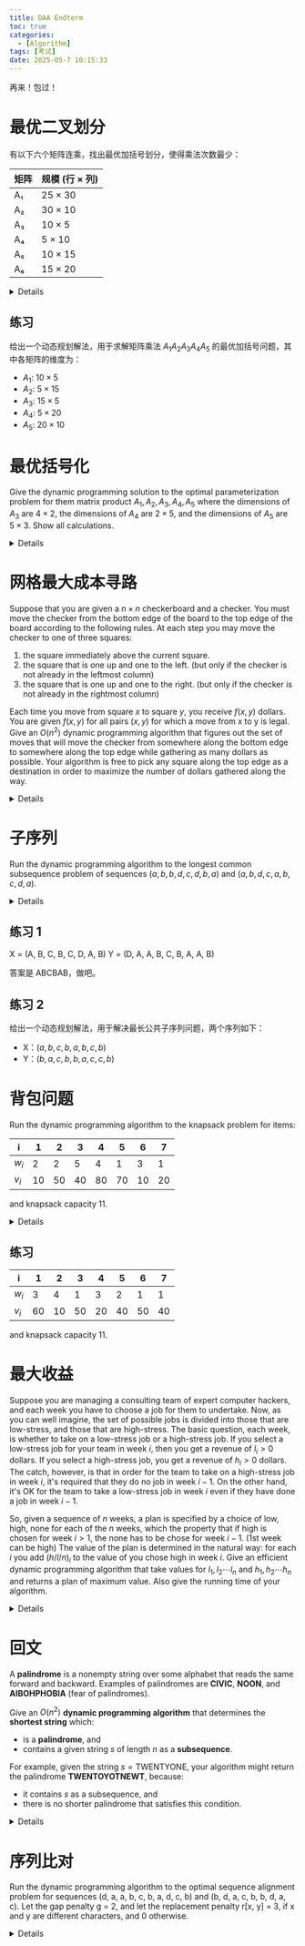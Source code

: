 ```yaml
---
title: DAA Endterm
toc: true
categories:
  - [Algorithm]
tags: [考试]
date: 2025-05-7 10:15:33
---
```


再来！包过！

<!-- more -->

# 最优二叉划分

有以下六个矩阵连乘，找出最优加括号划分，使得乘法次数最少：

| 矩阵 | 规模 (行 × 列) |
| ---- | -------------- |
| A₁   | 25 × 30        |
| A₂   | 30 × 10        |
| A₃   | 10 × 5         |
| A₄   | 5 × 10         |
| A₅   | 10 × 15        |
| A₆   | 15 × 20        |

<details>

首先我们列出维度数组，行在前、列在后；共 n+1 个数：

$$
p_i = (25, 30, 10, 5, 10, 15, 20)
$$

然后我们需要两个动态规划表：

| 记号     | 含义                                                       |
| -------- | ---------------------------------------------------------- |
| $m[i,j]$ | 计算子链 $A_i A_{i+1}\dots A_j$ **最少**需要的乘法次数     |
| $s[i,j]$ | 使得 $m[i,j]$ 取到最小值时 **最后一次相乘** 的分割位置 $k$ |

看不懂没关系，让我们继续分析。表格都是 矩阵数量(6x6) 的正方形上三角矩阵。

| $m[i,j]$ | 1   | 2   | 3   | 4   | 5   | 6   |
| -------- | --- | --- | --- | --- | --- | --- |
| 1        | 0   |     |     |     |     |     |
| 2        | -   | 0   |     |     |     |     |
| 3        | -   | -   | 0   |     |     |     |
| 4        | -   | -   | -   | 0   |     |     |
| 5        | -   | -   | -   | -   | 0   |     |
| 6        | -   | -   | -   | -   | -   | 0   |

我们先填主对角线，一个矩阵不乘自己，所以代价为 0。

然后我们从长度为 2 的子链开始填表格。对于每对相邻矩阵 $A_i A_{i+1}$，只可能有一种括号化：

$$
m[i, i+1] = p_{i-1} \times p_i \times p_{i+1}
$$

| $m[i, i+1]$ | 算式                     | 值   |
| ----------- | ------------------------ | ---- |
| 1, 2        | $25 \times 30 \times 10$ | 7500 |
| 2, 3        | $30 \times 10 \times 5$  | 1500 |
| 3, 4        | $10 \times 5 \times 10$  | 500  |
| 4, 5        | $5 \times 10 \times 15$  | 750  |
| 5, 6        | $10 \times 15 \times 20$ | 3000 |

| $m[i,j]$ | 1   | 2    | 3    | 4   | 5   | 6    |
| -------- | --- | ---- | ---- | --- | --- | ---- |
| 1        | 0   | 7500 |      |     |     |      |
| 2        | -   | 0    | 1500 |     |     |      |
| 3        | -   | -    | 0    | 500 |     |      |
| 4        | -   | -    | -    | 0   | 750 |      |
| 5        | -   | -    | -    | -   | 0   | 3000 |
| 6        | -   | -    | -    | -   | -   | 0    |

同时填上 $s[i, i+1] = i$，因为只有一个分割点。

| $s[i,j]$ | 1   | 2   | 3   | 4   | 5   | 6   |
| -------- | --- | --- | --- | --- | --- | --- |
| 1        | -   | 1   |     |     |     |     |
| 2        | -   | -   | 2   |     |     |     |
| 3        | -   | -   | -   | 3   |     |     |
| 4        | -   | -   | -   | -   | 4   |     |
| 5        | -   | -   | -   | -   | -   | 5   |
| 6        | -   | -   | -   | -   | -   | -   |

我们要继续计算更长的子链，我们要 先定长度 l，再定左端 i，枚举断点 k：

$$
m[i, j] = \min(左 + 右 + 跨越点) = \min_{i \leq k < j} (m[i, k] + m[k+1, j] + p_{i-1} \times p_k \times p_j)
$$

找到最小的 k 后，填入 $s[i,j]$，以 l = 3 为例：

| 区间 | 断点 | 算式                                                                   | 最小值 | s[i,j] |
| ---- | ---- | ---------------------------------------------------------------------- | ------ | ------ |
| 1, 3 | 1, 2 | 1. 0 + 1500 + 25 × 30 × 5 = 5250 <br> 2. 7500 + 0 + 25 × 10 × 5 = 8750 | 5250   | 1      |
| 2, 4 | 2, 3 | 1. 0 + 500 + 30 × 10 × 10 = 3500 <br> 2. 1500 + 0 + 30 × 5 × 10 = 3000 | 3000   | 3      |
| 3, 5 | 3, 4 | 1. 0 + 750 + 10 × 5 × 15 = 1500 <br> 2. 500 + 0 + 10 × 10 × 15 = 2000  | 1500   | 3      |
| 4, 6 | 4, 5 | 1. 0 + 3000 + 5 × 10 × 20 = 4000 <br> 2. 750 + 0 + 5 × 15 × 20 = 2250  | 2250   | 5      |

剩下的也是如此，直到填满整个表格。比如 $m[1, 4]$：

| 分割点 $k$ | 公式                          | 具体代入                | 结果   |
| ---------- | ----------------------------- | ----------------------- | ------ |
| 1          | $m[1,1] + m[2,4] + p_0p_1p_4$ | $0 + 3000 + 25·30·10$   | 10 500 |
| 2          | $m[1,2] + m[3,4] + p_0p_2p_4$ | $7500 + 500 + 25·10·10$ | 10 500 |
| 3          | $m[1,3] + m[4,4] + p_0p_3p_4$ | $5250 + 0 + 25·5·10$    | 6 500  |

最终我们得到

| $m[i,j]$ | 1   | 2    | 3    | 4    | 5    | 6     |
| -------- | --- | ---- | ---- | ---- | ---- | ----- |
| 1        | 0   | 7500 | 5250 | 6500 | 7875 | 10000 |
| 2        | -   | 0    | 1500 | 3000 | 4500 | 6750  |
| 3        | -   | -    | 0    | 500  | 1500 | 3250  |
| 4        | -   | -    | -    | 0    | 750  | 2250  |
| 5        | -   | -    | -    | -    | 0    | 3000  |
| 6        | -   | -    | -    | -    | -    | 0     |

| $s[i,j]$ | 1   | 2   | 3     | 4   | 5   | 6     |
| -------- | --- | --- | ----- | --- | --- | ----- |
| 1        | -   | 1   | **1** | 3   | 3   | **3** |
| 2        | -   | -   | 2     | 3   | 3   | 3     |
| 3        | -   | -   | -     | 3   | 3   | 3     |
| 4        | -   | -   | -     | -   | 4   | **5** |
| 5        | -   | -   | -     | -   | -   | 5     |
| 6        | -   | -   | -     | -   | -   | -     |

然后从 s 表反推括号化：

1. $s[1,6] = 3$，所以 $(A_1 A_2 A_3) (A_4 A_5 A_6)$
2. $s[1,3] = 1$，所以 $(A_1) (A_2 A_3)$
3. $s[4,6] = 5$，所以 $(A_4 A_5) (A_6)$

最后得到 $(A_1 (A_2 A_3)) ((A_4 A_5) A_6)$

这题本质是区间 DP，通过记录最优分割点来还原整体解

</details>

## 练习

给出一个动态规划解法，用于求解矩阵乘法 $A_1 A_2 A_3 A_4 A_5$ 的最优加括号问题，其中各矩阵的维度为：

- $A_1$: $10 \times 5$
- $A_2$: $5 \times 15$
- $A_3$: $15 \times 5$
- $A_4$: $5 \times 20$
- $A_5$: $20 \times 10$

# 最优括号化

Give the dynamic programming solution to the optimal parameterization problem for them matrix product $A_1, A_2, A_3, A_4, A_5$ where the dimensions of $A_3$ are $4 \times 2$, the dimensions of $A_4$ are $2 \times 5$, and the dimensions of $A_5$ are $5 \times 3$. Show all calculations.

<details>

本题没有给出完整的矩阵维度，要让矩阵能够相乘，我们假设 A₁ 和 A₂ 的维度分别为 $a \times b$ 和 $b \times 4$，则

$$
p_i = (a, b, 4, 2, 5, 3)
$$

我们有二区间：

| m    | value                       |
| ---- | --------------------------- |
| i,i  | 0                           |
| 1, 2 | $a \times b \times 4 = ab4$ |
| 2, 3 | $b \times 4 \times 2 = b8$  |
| 3, 4 | $4 \times 2 \times 5 = 40$  |
| 4, 5 | $2 \times 5 \times 3 = 30$  |

三区间：

| m    | k     | value                                |
| ---- | ----- | ------------------------------------ |
| 1, 3 | 1     | $0 + b8 + ab2 = ab2 + 8b$            |
|      | 2     | $ab4 + 0 + 4b2 = ab4 + 8b$           |
| 2, 4 | 2     | $0 + 40 + 4b5 = 40 + 4b5$            |
|      | **3** | $b8 + 0 + 2b5 = 18b$                 |
| 3, 5 | **3** | $0 + 30 + 4 \times 2 \times 3 = 54$  |
|      | 4     | $40 + 0 + 4 \times 5 \times 3 = 100$ |

四区间：

| m    | k                 | value                             |
| ---- | ----------------- | --------------------------------- |
| 1, 4 | 1                 | $0 + 18b + ab5 = ab5 + 18b$       |
|      | 2                 | $ab4 + 40 + 4a5 = ab4 + 20a + 40$ |
|      | 3 if $k_{prev}=1$ | $ab2 + 8b + 2a5$                  |
|      | 3 if $k_{prev}=2$ | $ab4 + 8b + 2a5$                  |
| 2, 5 | 2                 | $0 + 54 + 4b3 = 54 + 12b$         |
|      | 3                 | $b8 + 30 + 2b3 = 14b + 30$        |
|      | 4                 | $18b + 0 + 5b3 = 33b              |

五区间：

| m    | k   | value                |
| ---- | --- | -------------------- |
| 1, 5 | 1   | $m[2, 5] + ab3$      |
|      | 2   | $ab4 + 54 + 4a3$     |
|      | 3   | $m[1, 3] + 30 + 2a3$ |
|      | 4   | $m[1, 4] + 5a3$      |

复习公式：

区间 $(1,5)$ 长度 = 5、分割点 $k=2$ 时的动态规划公式：最后一次把矩阵链

$$
A_1A_2\;\Bigl|\;A_3A_4A_5
$$

断在 $k=2$（即 $A_2$ 与 $A_3$ 之间）。

<div>
$$
m[1,5]_2
      = \underbrace{m[1,2]}_{\text{左子链}}
      + \underbrace{m[3,5]}_{\text{右子链}}
      + \underbrace{p_{0},p_{2},p_{5}}_{\text{“外壳”一次乘}}
$$
</div>

</details>

# 网格最大成本寻路

Suppose that you are given a $n \times n$ checkerboard and a checker. You must move the checker from the bottom edge of the board to the top edge of the board according to the following rules. At each step you may move the checker to one of three squares:

1. the square immediately above the current square.
2. the square that is one up and one to the left. (but only if the checker is not already in the leftmost column)
3. the square that is one up and one to the right. (but only if the checker is not already in the rightmost column)

Each time you move from square $x$ to square $y$, you receive $f(x, y)$ dollars. You are given $f(x, y)$ for all pairs $(x, y)$ for which a move from x to y is legal. Give an $O(n^2)$ dynamic programming algorithm that figures out the set of moves that will move the checker from somewhere along the bottom edge to somewhere along the top edge while gathering as many dollars as possible. Your algorithm is free to pick any square along the top edge as a destination in order to maximize the number of dollars gathered along the way.

<details>

带权格子路径题，允许往正上，左上，右上三个方向走，每个格子都有一个价值，目标是从底到顶最大化价值。
这一类题其实挺简单的，本质上是遍历然后比较。

1. 画一个 n x n 的表格，最下面一行是 0 行
2. 0 行的每个格子都初始化为 0
3. 由下到上逐行遍历：
   1. 找出当前格子可能的来向
   2. 计算每个来向的价值
   3. 记录最大值的来向
4. 填到顶行后找最大值
5. 从最大值反向推导路径

</details>

# 子序列

Run the dynamic programming algorithm to the longest common subsequence problem of sequences $(a, b, b, d, c, d, b, a)$ and $(a, b, d, c, a, b, c, d, a)$.

<details>

最长公共子序列问题，LCS 是衡量序列相似度的指标，允许跳过元素，但不能打乱顺序。

有序列

$$
X = (a, b, b, d, c, d, b, a)
$$

长度为 8

$$
Y = (a, b, d, c, a, b, c, d, a)
$$

长度为 9

递推公式：

设 $c[i][j]$ 为 $X[..i]$ 和 $Y[..j]$ 的最长公共子序列长度

- 如果 $X[i] = Y[j]$，那么 $c[i][j] = c[i-1][j-1] + 1$
- 如果 $X[i] \neq Y[j]$，那么 $c[i][j] = \max(c[i-1][j], c[i][j-1])$

不理解很正常，我们一步步拆解，先从短的来：

先画一个空表格，横轴 Y，纵轴 X，第一行和第一列都初始化为 0：

| x\y |     | a   | b   | d   | ... |
| --- | --- | --- | --- | --- | --- |
|     | 0   | 0   | 0   | 0   | ... |
| a   | 0   |     |     |     |     |
| b   | 0   |     |     |     |     |
| ... | ... |     |     |     |     |

要记住，每个格子只依赖左、上、左上。逐列来看

| j   | Yⱼ  | 比较 X₁ Yⱼ | 用到的旧值                           | $C[1][j]$    | 来源 |
| --- | --- | ---------- | ------------------------------------ | ------------ | ---- |
| 1   | a   | 相同       | $C[0][0] = 0$                        | $0 + 1 = 1$  | ↖︎   |
| 2   | b   | 不同       | 上：$C[0][2]=0$ <br> 左：$C[1][1]=1$ | $max(0,1)=1$ | ←    |
| 3   | d   | 不同       | 上：$C[0][3]=0$ <br> 左：$C[1][2]=1$ | 1            | ←    |

得到

| x\y |     | a   | b   | d   |
| --- | --- | --- | --- | --- |
|     | 0   | 0   | 0   | 0   |
| a   | 0   | 1   | 1   | 1   |
| b   | 0   |     |     |     |

第 1 行就是把首次出现的 1 向右复制。让我们继续：

| j   | Yⱼ  | 比较 X₂ Yⱼ | 用到的旧值                           | $C[2][j]$    | 来源 |
| --- | --- | ---------- | ------------------------------------ | ------------ | ---- |
| 1   | a   | 不同       | 上：$C[1][1]=1$ <br> 左：$C[2][0]=0$ | $max(1,0)=1$ | ↑    |
| 2   | b   | 相同       | $C[1][1]=1$                          | $1 + 1 = 2$  | ↖︎   |
| 3   | d   | 不同       | 上：$C[1][3]=1$ <br> 左：$C[2][2]=2$ | $max(1,2)=2$ | ←    |

得到

| x\y |     | a   | b   | d   |
| --- | --- | --- | --- | --- |
|     | 0   | 0   | 0   | 0   |
| a   | 0   | 1   | 1   | 1   |
| b   | 0   | 1   | 2   | 2   |

让我们简单的总结一下规律：

- 如果 XY 相同，左上角的值 + 1
- 如果 XY 不同，取上、左的最大值

很简单吧，最终我们得到

|     |     | a       | b       | d   | c   | a       | b       | c       | d       | a       |
| --- | --- | ------- | ------- | --- | --- | ------- | ------- | ------- | ------- | ------- |
|     | 0   | 0       | 0       | 0   | 0   | 0       | 0       | 0       | 0       | 0       |
| a   | 0   | **1 ↖** | 1 ←     | 1 ← | 1 ← | 1 ↖     | 1 ←     | 1 ←     | 1 ←     | 1 ↖     |
| b   | 0   | 1 ↑     | **2 ↖** | 2 ← | 2 ← | **2** ← | 2 ↖     | 2 ←     | 2 ←     | 2 ←     |
| b   | 0   | 1 ↑     | 2 ↖     | 2 ↑ | 2 ↑ | 2 ↑     | **3 ↖** | 3 ←     | 3 ←     | 3 ←     |
| d   | 0   | 1 ↑     | 2 ↑     | 3 ↖ | 3 ← | 3 ←     | **3** ↑ | 3 ↑     | 4 ↖     | 4 ←     |
| c   | 0   | 1 ↑     | 2 ↑     | 3 ↑ | 4 ↖ | 4 ←     | 4 ←     | **4 ↖** | 4 ↑     | 4 ↑     |
| d   | 0   | 1 ↑     | 2 ↑     | 3 ↖ | 4 ↑ | 4 ↑     | 4 ↑     | 4 ↑     | **5 ↖** | 5 ←     |
| b   | 0   | 1 ↑     | 2 ↖     | 3 ↑ | 4 ↑ | 4 ↑     | 5 ↖     | 5 ←     | **5** ↑ | 5 ↑     |
| a   | 0   | 1 ↖     | 2 ↑     | 3 ↑ | 4 ↑ | 5 ↖     | 5 ↑     | 5 ↑     | 5 ↑     | **6 ↖** |

沿着 ↖ 箭头一直往上回溯，不记录 ← 和 ↑，只记录 ↖，然后翻转，我们就能得到最长公共子序列了。

$$
LCS = (a, b, b, c, d, a)
$$

</details>

## 练习 1

X = (A, B, C, B, C, D, A, B)
Y = (D, A, A, B, C, B, A, A, B)

答案是 ABCBAB，做吧。

## 练习 2

给出一个动态规划解法，用于解决最长公共子序列问题，两个序列如下：

- X：$(a, b, c, b, a, b, c, b)$
- Y：$(b, a, c, b, b, a, c, c, b)$

# 背包问题

Run the dynamic programming algorithm to the knapsack problem for items:

| i     | 1   | 2   | 3   | 4   | 5   | 6   | 7   |
| ----- | --- | --- | --- | --- | --- | --- | --- |
| $w_i$ | 2   | 2   | 5   | 4   | 1   | 3   | 1   |
| $v_i$ | 10  | 50  | 40  | 80  | 70  | 10  | 20  |

and knapsack capacity 11.

<details>

0/1 背包问题，7 个物品不能分割，在不超过容量的情况下使价值最大化。

这一类问题都需要画 $dp[i][w]$ 表，考虑前 i 个物品，在容量为 w 时，获得的最大价值，我们的目标是 $dp[7][11]$。行是物品，列是容量，0 表示不选物品。

| i\w | 0   | 1   | 2   | 3   | 4   | ... | 11  |
| --- | --- | --- | --- | --- | --- | --- | --- |
| 0   | 0   | 0   | 0   | 0   | 0   | ... | 0   |
| 1   |     |     |     |     |     |     |     |
| 2   |     |     |     |     |     |     |     |
| ... |     |     |     |     |     |     |     |
| 7   |     |     |     |     |     |     |     |

对于第一个物品，重量 2，价值 10。w = 0 / 1 时背包装不下，而 w >= 2 时可以放下，价值为 10。

| i\w | 0   | 1   | 2   | 3   | 4   | ... | 11  |
| --- | --- | --- | --- | --- | --- | --- | --- |
| 1   | 0   | 0   | 10  | 10  | 10  | ... | 10  |

对于第二个物品，重量 2，价值 50。w = 0 / 1 时背包装不下，而 w >= 2 时可以放下，价值为 50。
第二个物品比前一个贵，所以选择第二个物品，否则就放第一个物品。

| i\w | 0   | 1   | 2   | 3   | 4   | ... | 11  |
| --- | --- | --- | --- | --- | --- | --- | --- |
| 2   | 0   | 0   | 50  | 50  | 60  | ... | 60  |

那为什么在 4 列的时候不是 50 呢？因为在 3 的时候我们只能放 2，但是到 4 我们就可以放 1 和 2 了，所以 50 + 10 = 60，我们现在还不能放 2 以后的物品，如 5 或 7。

3 行的时候也是，前面看到放了 1，2，但是在 7 列的时候，我们可以将 1 换成 3，就是 90 了。继续往右，我们又可以把 1 放回去得到 100。

一直填到第七行第十一列，就是最大价值了。

| i\w | 0   | 1   | 2   | 3   | 4   | 5   | 6   | 7   | 8   | 9   | 10  | 11  |
| --- | --- | --- | --- | --- | --- | --- | --- | --- | --- | --- | --- | --- |
| 0   | 0   | 0   | 0   | 0   | 0   | 0   | 0   | 0   | 0   | 0   | 0   | 0   |
| 1   | 0   | 0   | 10  | 10  | 10  | 10  | 10  | 10  | 10  | 10  | 10  | 10  |
| 2   | 0   | 0   | 50  | 50  | 60  | 60  | 60  | 60  | 60  | 60  | 60  | 60  |
| 3   | 0   | 0   | 50  | 50  | 60  | 60  | 60  | 90  | 90  | 100 | 100 | 100 |
| 4   | 0   | 0   | 50  | 50  | 80  | 80  | 130 | 130 | 140 | 140 | 140 | 170 |
| 5   | 0   | 70  | 70  | 120 | 120 | 150 | 150 | 200 | 200 | 210 | 210 | 210 |
| 6   | 0   | 70  | 70  | 120 | 120 | 150 | 150 | 200 | 200 | 210 | 210 | 210 |
| 7   | 0   | 70  | 90  | 120 | 140 | 150 | 170 | 200 | 220 | 220 | 230 | 230 |

$dp[7][11] = 230$ 是最终结果。如果要回溯，则看 $dp[7][11]$ 和 $dp[6][11]$ 是否相同，如果不同，则说明第七个物品被选中。被选中后向左上看，没有被选中则向上。所以继续往上看 $dp[6][10]$ 与 $dp[5][10]$，与子序列题目类似。

它的时间/空间复杂度是 O(nW)，其中 n 是物品数量，W 是背包容量。

</details>

## 练习

| i     | 1   | 2   | 3   | 4   | 5   | 6   | 7   |
| ----- | --- | --- | --- | --- | --- | --- | --- |
| $w_i$ | 3   | 4   | 1   | 3   | 2   | 1   | 1   |
| $v_i$ | 60  | 10  | 50  | 20  | 40  | 50  | 40  |

and knapsack capacity 11.

# 最大收益

Suppose you are managing a consulting team of expert computer hackers, and each week you have to choose a job for them to undertake. Now, as you can well imagine, the set of possible jobs is divided into those that are low-stress, and those that are high-stress. The basic question, each week, is whether to take on a low-stress job or a high-stress job. If you select a low-stress job for your team in week $i$, then you get a revenue of $l_i > 0$ dollars. If you select a high-stress job, you get a revenue of $h_i > 0$ dollars. The catch, however, is that in order for the team to take on a high-stress job in week $i$, it's required that they do no job in week $i - 1$. On the other hand, it's OK for the team to take a low-stress job in week $i$ even if they have done a job in week $i - 1$.

So, given a sequence of $n$ weeks, a plan is specified by a choice of low, high, none for each of the $n$ weeks, which the property that if high is chosen for week $i > 1$, the none has to be chose for week $i - 1$. (1st week can be high) The value of the plan is determined in the natural way: for each $i$ you add $(h/l/n)_i$ to the value of you chose high in week $i$. Give an efficient dynamic programming algorithm that take values for $l_1, l_2 \cdots l_n$ and $h_1, h_2 \cdots h_n$ and returns a plan of maximum value. Also give the running time of your algorithm.

<details>

低压工作可以连续做，做高压工作前必须休息。

还是一样列出 $dp[i]$ 表，表示到第 i 周的最大收益。我们有三种选择：

1. 选择低压力工作，收益 $l_i$，那么 $dp[i] = dp[i-1] + l_i$（上周收入加这周）
2. 选择高压力工作，收益 $h_i$，那么 $dp[i] = dp[i-2] + h_i$（上周不能工作）
3. 不选择工作，收益 0，$dp[i] = dp[i-1]$

假设 l 是 [1..5]，h 是 [6..10]，n = 5。填表的时候每次都找出最大值：

```python
dp[0] = 0
dp[1] = max(0 + l[1], h[1]) = max(1, 6) = 6

dp[2] = max(
    dp[1],               # 不做
    dp[1] + l[2],        # 做低压
    dp[0] + h[2]         # 做高压（前一周不能做）
) = max(6, 6+2, 0+7) = max(6, 8, 7) = 8
```

以此类推，得到

| i   | l[i] | h[i] | dp[i] | 选择 |
| --- | ---- | ---- | ----- | ---- |
| 0   | -    | -    | 0     | 无   |
| 1   | 1    | 6    | 6     | high |
| 2   | 2    | 7    | 8     | low  |
| 3   | 3    | 8    | 14    | high |
| 4   | 4    | 9    | 18    | low  |
| 5   | 5    | 10   | 24    | high |

反推从最后一行看选择，$dp[5] = dp[3] + h[5]$，所以第五周高，第四周休息，然后从第三周继续推，最后高-休-高-休-高。24 就是最大收益。算法是线性复杂度 O(n)。

为了容易回溯，我们还可以使用三维度 DP，同时计算三种工作的收益：

$dp[i][0] = \max(dp[i-1][0], dp[i-1][1], dp[i-1][2])$（不做工作）
$dp[i][1] = \max(dp[i-1][0], dp[i-1][1], dp[i-1][2]) + l_i$（做低压工作）
$dp[i][2] = dp[i-1][0] + h_i$（做高压工作）

</details>

# 回文

A **palindrome** is a nonempty string over some alphabet that reads the same forward and backward.
Examples of palindromes are **CIVIC**, **NOON**, and **AIBOHPHOBIA** (fear of palindromes).

Give an $O(n^2)$ **dynamic programming algorithm** that determines the **shortest string** which:

- is a **palindrome**, and
- contains a given string $s$ of length $n$ as a **subsequence**.

For example, given the string
$s = \text{TWENTYONE}$,
your algorithm might return the palindrome **TWENTOYOTNEWT**, because:

- it contains $s$ as a subsequence, and
- there is no shorter palindrome that satisfies this condition.

<details>

这种带左右两边状态的题，照样给出 $dp[i][j]$ 表，表示从第 i 个字符到第 j 个字符的最短回文，所有的对角线是自己。

每个格子：

- 如果 $s[i] = s[j]$，那么 $dp[i][j] = s[i] + dp[i+1][j-1] + s[j]$

左右相同，直接将其作为回文的两侧，继续处理中间部分

- 如果 $s[i] \neq s[j]$，那么

```python
dp[i][j] = min(s[i] + dp[i+1][j] + s[i],
               s[j] + dp[i][j-1] + s[j],
               key=len)
```

左右不同，有两种插法：在左边插一个右边的字母，或者在右边插一个左边的字母。我们取最短的结果。

| i\j | T   | W   | E   | N   | T   | Y   | O   |
| --- | --- | --- | --- | --- | --- | --- | --- |
| T   | T   |     |     |     |     |     |     |
| W   |     | W   |     |     |     |     |     |
| E   |     |     | E   |     |     |     |     |
| N   |     |     |     | N   |     |     |     |
| T   |     |     |     |     | T   |     |     |
| Y   |     |     |     |     |     | Y   |     |

看到 T 和 W 不同，则任选 TWT 或 WTW 填入 $d[0][1]$，以此类推

| i\j | T   | W   | E   | N   | T   | Y   | O   |
| --- | --- | --- | --- | --- | --- | --- | --- |
| T   | T   | TWT |     |     |     |     |     |
| W   |     | W   | WEW |     |     |     |     |
| E   |     |     | E   | ENE |     |     |     |
| N   |     |     |     | N   | NTN |     |     |
| T   |     |     |     |     | T   | TYT |     |
| Y   |     |     |     |     |     | Y   | YOY |

接下来看到 $dp[0][2]$，对应子串 $s[0..2]$，即 TWE，T 和 E 不同

```python
dp[0][2] = min(
    s[0] + dp[1][2] + s[0],
    s[2] + dp[0][1] + s[2],
    key=len
) = min(
    "T" + "WEW" + "T",
    "E" + "TWT" + "E",
    key=len
)
```

| i\j | T   | W   | E     | N     | T     | Y     | O     |
| --- | --- | --- | ----- | ----- | ----- | ----- | ----- |
| T   | T   | TWT | TWEWT |       |       |       |       |
| W   |     | W   | WEW   | WENEW |       |       |       |
| E   |     |     | E     | ENE   | ENTNE |       |       |
| N   |     |     |       | N     | NTN   | NTYTN |       |
| T   |     |     |       |       | T     | TYT   | TYOYT |
| Y   |     |     |       |       |       | Y     | YOY   |

简而言之，i 配 下面的，j 配 左边的，然后看哪个更短，都一样就随便选。

| i\j | T   | W   | E     | N       | T       | Y       | O       |
| --- | --- | --- | ----- | ------- | ------- | ------- | ------- |
| T   | T   | TWT | TWEWT | TWENEWT |         |         |         |
| W   |     | W   | WEW   | WENEW   | WENTNEW |         |         |
| E   |     |     | E     | ENE     | ENTNE   | ENTYTNE |         |
| N   |     |     |       | N       | NTN     | NTYTN   | NTYOYTN |
| T   |     |     |       |         | T       | TYT     | TYOYT   |
| Y   |     |     |       |         |         | Y       | YOY     |

最终得到

| i\j | T   | W   | E     | N       | T       | Y         | O           | N             | E             |
| --- | --- | --- | ----- | ------- | ------- | --------- | ----------- | ------------- | ------------- |
| T   | T   | TWT | ETWTE | NETWTEN | TNEWENT | YTNEWENTY | OYTNEWENTYO | NOYTNEWENTYON | TWENOTYTONEWT |
| W   |     | W   | EWE   | NEWEN   | TNEWENT | WENTYTNEW | OWENTYTNEWO | WENOTYTONEW   | WENOTYTONEW   |
| E   |     |     | E     | ENE     | ENTNE   | ENTYTNE   | ENOTYTONE   | ENOTYTONE     | ENOTYTONE     |
| N   |     |     |       | N       | NTN     | NTYTN     | NOTYTON     | NOTYTON       | ENOTYTONE     |
| T   |     |     |       |         | T       | TYT       | OTYTO       | NOTYTON       | ENOTYTONE     |

正确答案不止一个

</details>

# 序列比对

Run the dynamic programming algorithm to the optimal sequence alignment problem for sequences (d, a, a, b, c, b, a, d, c, b) and (b, d, a, c, b, b, d, a, c). Let the gap penalty g = 2, and let the replacement penalty r[x, y] = 3, if x and y are different characters, and 0 otherwise.

<details>

目标：在允许“替换”（mismatch）和“插入／删除”（gap）的前提下，将两个序列排成对齐的形式，使得整体得分（或“相似度”）最高，或编辑代价（编辑距离）最低。

表格与 LCS 类似，但得分不同，我们计算任意一个单元格在

1. 对齐 X 与 Y 的字符：从左上角取值
2. 替换 X 与 Y 的字符：从左上角取值 -3
3. 在 X 插入空白：从左边取值 -2
4. 在 Y 插入空白：从上面取值 -2

> 在哪插不重要，最大就行

情况的最大值并填入

| y\x |      | d     | a     | a     | b     | c     | b     | a     | d     | c     | b     |
| --- | ---- | ----- | ----- | ----- | ----- | ----- | ----- | ----- | ----- | ----- | ----- |
|     | 0    | -2←   | -4←   | -6←   | -8←   | -10←  | -12←  | -14←  | -16←  | -18←  | -20←  |
| b   | -2↑  | -3↖   | -5↖←  | -7↖←  | -6↖   | -8←   | -10↖← | -12←  | -14←  | -16←  | -18↖← |
| d   | -4↑  | -2↖   | -4←   | -6←   | -8↑←  | -9↖   | -11↖← | -13↖← | -12↖  | -14←  | -16←  |
| a   | -6↑  | -4↑   | -2↖   | -4↖←  | -6←   | -8←   | -10←  | -11↖  | -13←  | -15↖← | -17↖← |
| c   | -8↑  | -6↑   | -4↑   | -5↖   | -7↖←  | -6↖   | -8←   | -10←  | -12←  | -13↖  | -15←  |
| b   | -10↑ | -8↑   | -6↑   | -7↖↑  | -5↖   | -7←   | -6↖   | -8←   | -10←  | -12←  | -13↖  |
| b   | -12↑ | -10↑  | -8↑   | -9↖↑  | -7↖↑  | -8↖   | -7↖   | -9↖←  | -11↖← | -13↖← | -12↖  |
| d   | -14↑ | -12↖↑ | -10↑  | -11↖↑ | -9↑   | -10↖↑ | -9↑   | -10↖  | -9↖   | -11←  | -13←  |
| a   | -16↑ | -14↑  | -12↖↑ | -10↖  | -11↑  | -12↖↑ | -11↑  | -9↖   | -11↑← | -12↖  | -14↖← |
| c   | -18↑ | -16↑  | -14↑  | -12↑  | -13↖↑ | -11↖  | -13↑← | -11↑  | -12↖  | -11↖  | -13←  |

我们从右下角开始沿着箭头回溯，如果一个格子有两个箭头，任选一个就是一种最优方案。

</details>
